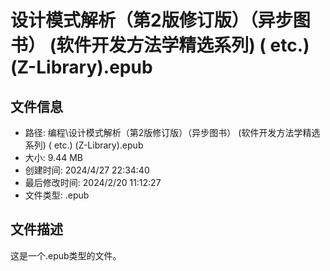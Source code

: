 ﻿# 设计模式解析（第2版修订版）（异步图书） (软件开发方法学精选系列) ( etc.) (Z-Library).epub

## 文件信息
- 路径: 编程\设计模式解析（第2版修订版）（异步图书） (软件开发方法学精选系列) ( etc.) (Z-Library).epub
- 大小: 9.44 MB
- 创建时间: 2024/4/27 22:34:40
- 最后修改时间: 2024/2/20 11:12:27
- 文件类型: .epub

## 文件描述
这是一个.epub类型的文件。

